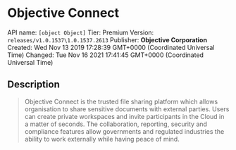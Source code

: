 # Objective Connect
API name: `[object Object]`
Tier: Premium
Version: `releases/v1.0.1537\1.0.1537.2613`
Publisher: **Objective Corporation**
Created: Wed Nov 13 2019 17:28:39 GMT+0000 (Coordinated Universal Time)
Changed: Tue Nov 16 2021 17:41:45 GMT+0000 (Coordinated Universal Time)

## Description
> Objective Connect is the trusted file sharing platform which allows organisation to share sensitive documents with external parties. Users can create private workspaces and invite participants in the Cloud in a matter of seconds. The collaboration, reporting, security and compliance features allow governments and regulated industries the ability to work externally while having peace of mind.
